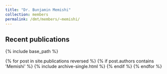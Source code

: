 ```yaml
---
title: "Dr. Bunjamin Memishi"
collection: members
permalink: /dmt/members/~memishi/
---
```


## Recent publications

{% include base_path %}

{% for post in site.publications reversed %}
  {% if post.authors contains 'Memishi' %}
    {% include archive-single.html %}
  {% endif %}
{% endfor %}
